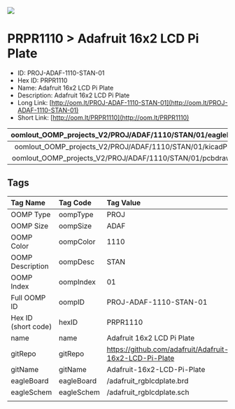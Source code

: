 


  
![][im]
# PRPR1110 > Adafruit 16x2 LCD Pi Plate

- ID: PROJ-ADAF-1110-STAN-01
- Hex ID: PRPR1110
- Name: Adafruit 16x2 LCD Pi Plate
- Description: Adafruit 16x2 LCD Pi Plate
- Long Link: [http://oom.lt/PROJ-ADAF-1110-STAN-01](http://oom.lt/PROJ-ADAF-1110-STAN-01)
- Short Link: [http://oom.lt/PRPR1110](http://oom.lt/PRPR1110)
  

|oomlout_OOMP_projects_V2/PROJ/ADAF/1110/STAN/01/eagleImage.png|oomlout_OOMP_projects_V2/PROJ/ADAF/1110/STAN/01/eagleSchemImage.png|oomlout_OOMP_projects_V2/PROJ/ADAF/1110/STAN/01/kicadPcb3dFront.png|oomlout_OOMP_projects_V2/PROJ/ADAF/1110/STAN/01/kicadPcb3dBack.png|
| :---: | :---: | :---: | :---: |
|oomlout_OOMP_projects_V2/PROJ/ADAF/1110/STAN/01/kicadPcb3d.png|oomlout_OOMP_projects_V2/PROJ/ADAF/1110/STAN/01/bomBack.png|oomlout_OOMP_projects_V2/PROJ/ADAF/1110/STAN/01/bomFront.png|oomlout_OOMP_projects_V2/PROJ/ADAF/1110/STAN/01/pcbdraw.svg|
|oomlout_OOMP_projects_V2/PROJ/ADAF/1110/STAN/01/pcbdrawBack.svg||||

## Tags
  

|Tag Name|Tag Code|Tag Value|
| :--- | :--- | :--- |
|OOMP Type|oompType|PROJ|
|OOMP Size|oompSize|ADAF|
|OOMP Color|oompColor|1110|
|OOMP Description|oompDesc|STAN|
|OOMP Index|oompIndex|01|
|Full OOMP ID|oompID|PROJ-ADAF-1110-STAN-01|
|Hex ID (short code)|hexID|PRPR1110|
|name|name|Adafruit 16x2 LCD Pi Plate|
|gitRepo|gitRepo|https://github.com/adafruit/Adafruit-16x2-LCD-Pi-Plate|
|gitName|gitName|Adafruit-16x2-LCD-Pi-Plate|
|eagleBoard|eagleBoard|/adafruit_rgblcdplate.brd|
|eagleSchem|eagleSchem|/adafruit_rgblcdplate.sch|
||||



[im]: PROJ/ADAF/1110/STAN/01/kicadPcb3d_450.png
